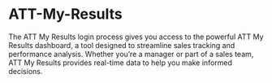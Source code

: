 # ATT-My-Results
The ATT My Results login process gives you access to the powerful ATT My Results dashboard, a tool designed to streamline sales tracking and performance analysis. Whether you’re a manager or part of a sales team, ATT My Results provides real-time data to help you make informed decisions.
